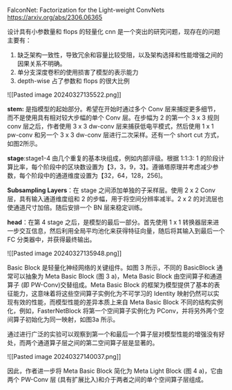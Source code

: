 FalconNet: Factorization for the Light-weight ConvNets
https://arxiv.org/abs/2306.06365

设计具有小参数量和 flops 的轻量化 cnn 是一个突出的研究问题，现存在的问题主要有：
1. 缺乏架构一致性，导致冗余和容量比较受阻，以及架构选择和性能增强之间的因果关系不明确。
2. 单分支深度卷积的使用损害了模型的表示能力
3. depth-wise 占了参数和 flops 的很大比例

![[Pasted image 20240327135522.png]]

**stem:** 是指模型的起始部分。希望在开始时通过多个 Conv 层来捕捉更多细节，而不是使用具有相对较大步幅的单个 Conv 层。在步幅为 2 的第一个 3 x 3 规则 conv 层之后，作者使用 3 x 3 dw-conv 层来捕获低电平模式，然后使用 1 x 1 pw-conv 和另一个 3 x 3 dw-conv 层进行二次采样。还有一个 short cut 方式，如图2所示。

**stage**:stage1-4 由几个重复的基本块组成，例如内部评级。根据 1:1:3: 1 的阶段计算比率，每个阶段中的区块数设置为【3，3，9，3】。遵循塔原理并考虑减少参数，每个阶段中的通道维度设置为【32，64，128，256]。

**Subsampling Layers**：在 stage 之间添加单独的子采样层。使用 2 x 2 Conv 层，具有输入通道维度组和 2 的步幅，用于将空间分辨率减半。2 x 2 的对流层也使通道尺寸加倍。随后安排一个 BN 层来稳定训练。

**head**：在第 4 stage 之后，是模型的最后一部分。首先使用 1 x 1 转换器层来进一步交互信息，然后利用全局平均池化来获得特征向量，随后将其输入到最后一个 FC 分类器中，并获得最终输出。

![[Pasted image 20240327135948.png]]

Basic Block 是轻量化神经网络的关键组件。如图 3 所示，不同的 BasicBlock 通常可以抽象为 Meta Basic Block (图 3 a)，Meta Basic Block 由空间算子和通道算子 (即 PW-Conv)交替组成。Meta Basic Block 的框架为模型提供了基本的表征能力，这意味着将这些空间算子实例化为不可学习的 Identity 映射仍然可以实现有效的性能，而模型性能的差异本质上来自 Meta Basic Block 不同的结构实例化，例如，FasterNetBlock 将第一个空间算子实例化为 PConv，并将另外两个空间算子初始化为同一映射，如图3a 所示。

通过进行广泛的实验可以观察到第一个和最后一个算子层对模型性能的增强没有好处，而两个通道算子层之间的第二空间算子层是显著的。

![[Pasted image 20240327140037.png]]

因此，作者进一步将 Meta Basic Block 简化为 Meta Light Block (图 4 a)，它由两个 PW-Conv 层 (具有扩展比入)和介于两者之间的单个空间算子层组成。